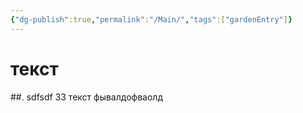 ```yaml
---
{"dg-publish":true,"permalink":"/Main/","tags":["gardenEntry"]}
---
```



# текст
##. sdfsdf
33 текст фывалдофваолд